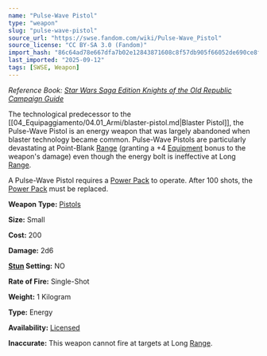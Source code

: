 ```yaml
---
name: "Pulse-Wave Pistol"
type: "weapon"
slug: "pulse-wave-pistol"
source_url: "https://swse.fandom.com/wiki/Pulse-Wave_Pistol"
source_license: "CC BY-SA 3.0 (Fandom)"
import_hash: "86c64ad78e667dfa7b02e12843871608c8f57db905f66052de690ce8fe14dee4"
last_imported: "2025-09-12"
tags: [SWSE, Weapon]
---
```

*Reference Book:* *[Star Wars Saga Edition Knights of the Old Republic Campaign Guide](https://swse.fandom.com/wiki/Star_Wars_Saga_Edition_Knights_of_the_Old_Republic_Campaign_Guide)*

The technological predecessor to the [[04_Equipaggiamento/04.01_Armi/blaster-pistol.md|Blaster Pistol]], the Pulse-Wave Pistol is an energy weapon that was largely abandoned when blaster technology became common. Pulse-Wave Pistols are particularly devastating at Point-Blank [Range](https://swse.fandom.com/wiki/Range) (granting a +4 [Equipment](https://swse.fandom.com/wiki/Equipment) bonus to the weapon's damage) even though the energy bolt is ineffective at Long [Range](https://swse.fandom.com/wiki/Range).

A Pulse-Wave Pistol requires a [Power Pack](https://swse.fandom.com/wiki/Power_Pack) to operate. After 100 shots, the [Power Pack](https://swse.fandom.com/wiki/Power_Pack) must be replaced.

**Weapon Type:** [Pistols](https://swse.fandom.com/wiki/Pistols)

**Size:** Small

**Cost:** 200

**Damage:** 2d6

**[Stun](https://swse.fandom.com/wiki/Stun) Setting:** NO

**Rate of Fire:** Single-Shot

**Weight:** 1 Kilogram

**Type:** Energy

**Availability:** [Licensed](https://swse.fandom.com/wiki/Licensed)

**Inaccurate:** This weapon cannot fire at targets at Long [Range](https://swse.fandom.com/wiki/Range).